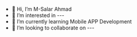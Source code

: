 - 👋 Hi, I’m M-Salar Ahmad
- 👀 I’m interested in ---
- 🌱 I’m currently learning Mobile APP Development
- 💞️ I’m looking to collaborate on ---


<!---
MSalarAhmad/MSalarAhmad is a ✨ special ✨ repository because its `README.md` (this file) appears on your GitHub profile.
You can click the Preview link to take a look at your changes.
--->
